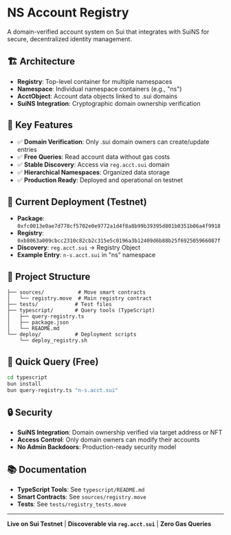 # NS Account Registry

A domain-verified account system on Sui that integrates with SuiNS for secure, decentralized identity management.

## 🏗️ Architecture

- **Registry**: Top-level container for multiple namespaces
- **Namespace**: Individual namespace containers (e.g., "ns")
- **AcctObject**: Account data objects linked to .sui domains
- **SuiNS Integration**: Cryptographic domain ownership verification

## 🎯 Key Features

- ✅ **Domain Verification**: Only .sui domain owners can create/update entries
- ✅ **Free Queries**: Read account data without gas costs
- ✅ **Stable Discovery**: Access via `reg.acct.sui` domain
- ✅ **Hierarchical Namespaces**: Organized data storage
- ✅ **Production Ready**: Deployed and operational on testnet

## 🚀 Current Deployment (Testnet)

- **Package**: `0xfc0013e0ae7d778cf5702e0e9772a1d4f8a8b99b39395d801b0351b06a4f9918`
- **Registry**: `0xb8063a009cbcc2310c82cb2c315e5c0196a3b12409d6b88b25f692505966087f`
- **Discovery**: `reg.acct.sui` → Registry Object
- **Example Entry**: `n-s.acct.sui` in "ns" namespace

## 📁 Project Structure

```
├── sources/           # Move smart contracts
│   └── registry.move  # Main registry contract
├── tests/            # Test files
├── typescript/       # Query tools (TypeScript)
│   ├── query-registry.ts
│   ├── package.json
│   └── README.md
└── deploy/           # Deployment scripts
    └── deploy_registry.sh
```

## 🔧 Quick Query (Free)

```bash
cd typescript
bun install
bun query-registry.ts "n-s.acct.sui"
```

## 🔒 Security

- **SuiNS Integration**: Domain ownership verified via target address or NFT
- **Access Control**: Only domain owners can modify their accounts
- **No Admin Backdoors**: Production-ready security model

## 📚 Documentation

- **TypeScript Tools**: See `typescript/README.md`
- **Smart Contracts**: See `sources/registry.move`
- **Tests**: See `tests/registry_tests.move`

---

**Live on Sui Testnet** | **Discoverable via `reg.acct.sui`** | **Zero Gas Queries**
